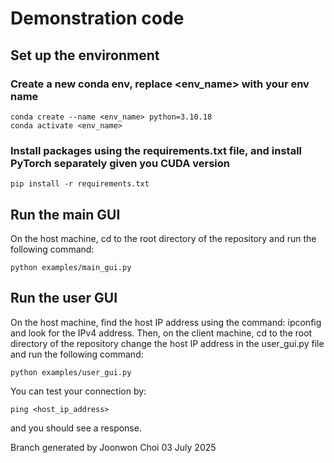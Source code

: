 # Demonstration code

## Set up the environment
### Create a new conda env, replace <env_name> with your env name
    conda create --name <env_name> python=3.10.18
    conda activate <env_name>
### Install packages using the requirements.txt file, and install PyTorch separately given you CUDA version
    pip install -r requirements.txt

## Run the main GUI
On the host machine, cd to the root directory of the repository and run the following command:

    python examples/main_gui.py

## Run the user GUI
On the host machine, find the host IP address using the command:
    ipconfig
and look for the IPv4 address. Then, on the client machine, cd to the root directory of the repository change the host IP address in the user_gui.py file and run the following command:

    python examples/user_gui.py

You can test your connection by:

    ping <host_ip_address>
    
and you should see a response.

Branch generated by Joonwon Choi 03 July 2025
